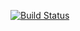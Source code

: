 [![Build Status](https://travis-ci.org/meganbchang/lab6.svg?branch=master)](https://travis-ci.org/meganbchang/lab6)
